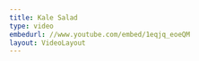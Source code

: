 ```yaml
---
title: Kale Salad
type: video
embedurl: //www.youtube.com/embed/1eqjq_eoeQM
layout: VideoLayout
---
```


